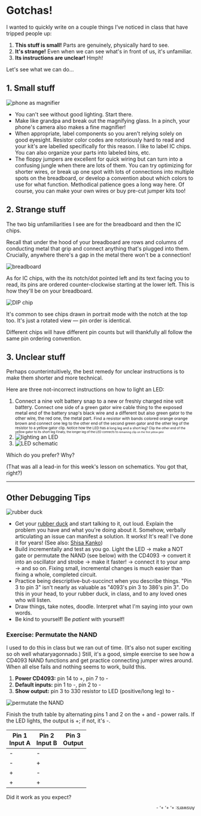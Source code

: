 # Gotchas!

I wanted to quickly write on a couple things I’ve noticed in class that have tripped people up:

1. **This stuff is small!** Parts are genuinely, physically hard to see.
2. **It's strange!** Even when we can see what's in front of us, it's unfamiliar.
3. **Its instructions are unclear!** Hmph!

Let's see what we can do...

## 1. Small stuff

![phone as magnifier](/static/images/gotchas-and-debugging/iphone_magnifier.jpg)

* You can't see without good lighting. Start there.
* Make like grandpa and break out the magnifying glass. In a pinch, your phone's camera also makes a fine magnifier!
* When appropriate, label components so you aren't relying solely on good eyesight. Resistor color codes are notoriously hard to read and your kit's are labelled specifically for this reason. I like to label IC chips. You can also organize your parts into labeled bins, etc.
* The floppy jumpers are excellent for quick wiring but can turn into a confusing jungle when there are lots of them. You can try optimizing for shorter wires, or break up one spot with lots of connections into multiple spots on the breadboard, or develop a convention about which colors to use for what function. Methodical patience goes a long way here. Of course, you can make your own wires or buy pre-cut jumper kits too!

## 2. Strange stuff

The two big unfamiliarities I see are for the breadboard and then the IC chips.

Recall that under the hood of your breadboard are rows and columns of conducting metal that grip and connect anything that's plugged into them. Crucially, anywhere there's a gap in the metal there won't be a connection!

![breadboard](/static/images/gotchas-and-debugging/breadboard.png)

As for IC chips, with the its notch/dot pointed left and its text facing you to read, its pins are ordered counter-clockwise starting at the lower left. This is how they'll be on your breadboard.

![DIP chip](/static/images/gotchas-and-debugging/dip_chips.png)

It's common to see chips drawn in portrait mode with the notch at the top too. It's just a rotated view &mdash; pin order is identical.

Different chips will have different pin counts but will thankfully all follow the same pin ordering convention.

## 3. Unclear stuff

Perhaps counterintuitively, the best remedy for unclear instructions is to make them shorter and more technical.

Here are three not-incorrect instructions on how to light an LED:

1. Connect a nine volt battery snap to a <span>new or freshly charged nine volt battery. <span>Connect one side of a green gator wire cable thing to the exposed metal <span>end of the battery snap's black wire and a different but also <span>green gator to the other wire, the red one, the metal part. <span>Find a resistor with bands colored orange orange brown and connect one leg to <span>the other end of the second green gator and the other leg <span>of the resistor to a yellow gator clip. <span>Notice how the LED has a <span>long leg and a short leg? Clip the <span>other end of the yellow gator to its short leg <span>Finally, the longer leg of the LED <span>connects to <span>remaining clip on <span>the <span>first <span>yellow <span>gator.</span></span></span></span></span></span></span></span></span></span></span></span></span></span></span></span></span>
2. ![lighting an LED](/static/images/gotchas-and-debugging/led_photo.jpg)
3. ![LED schematic](/static/images/gotchas-and-debugging/led_schematic.png)

<style>span {font-size: .95em;}</style>

Which do you prefer? Why?

(That was all a lead-in for this week's lesson on schematics. You got that, right?)

---

## Other Debugging Tips

![rubber duck](http://iamnotagoodartist.com/wp-content/uploads/2011/04/talktome.png)

* Get your [rubber duck](https://en.wikipedia.org/wiki/Rubber_duck_debugging) and start talking to it, out loud. Explain the problem you have and what you're doing about it. Somehow, verbally articulating an issue can manifest a solution. It works! It's real! I've done it for years! (See also: [Shisa Kanko](https://en.wikipedia.org/wiki/Pointing_and_calling))
* Build incrementally and test as you go. Light the LED &rarr; make a NOT gate or permutate the NAND (see below) with the CD4093 &rarr; convert it into an oscillator and strobe &rarr; make it faster! &rarr; connect it to your amp &rarr; and so on. Fixing small, incremental changes is much easier than fixing a whole, completed circuit.
* Practice being descriptive-but-succinct when you describe things. "Pin 3 to pin 3" isn't nearly as valuable as "4093's pin 3 to 386's pin 3". Do this in your head, to your rubber duck, in class, and to any loved ones who will listen.
* Draw things, take notes, doodle. Interpret what I'm saying into your own words.
* Be kind to yourself! Be _patient_ with yourself!

### Exercise: Permutate the NAND

I used to do this in class but we ran out of time. (It's also not super exciting so oh well whataryagonnado.) Still, it's a good, simple exercise to see how a CD4093 NAND functions and get practice connecting jumper wires around. When all else fails and nothing seems to work, build this.

1. **Power CD4093:** pin 14 to +, pin 7 to -
2. **Default inputs:** pin 1 to -, pin 2 to -
3. **Show output:** pin 3 to 330 resistor to LED (positive/long leg) to -

![permutate the NAND](/static/images/gotchas-and-debugging/permutate_the_nand.png)

Finish the truth table by alternating pins 1 and 2 on the + and - power rails. If the LED lights, the output is +; if not, it's -.

| Pin 1<br/>Input A | Pin 2<br />Input B | Pin 3<br />Output |
| ----- | ----- | ----- |
| -     | -     |       |
| -     | +     |       |
| +     | -     |       |
| +     | +     |       |

Did it work as you expect?

<div style="transform: rotate(180deg);"><small>Answers: +, +, +, -</small></div>